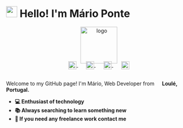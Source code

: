 # <img src="https://raw.githubusercontent.com/iampavangandhi/iampavangandhi/master/gifs/Hi.gif" width="30px"> Hello! I'm Mário Ponte

<p align="center">
  <a href="https://marioponte.github.io/Portfolio" target="_blank">
    <img width="100" src="https://cdn.discordapp.com/attachments/421394139008073729/972564977116393583/logopreto.png" alt="logo" />
  </a>
</p>

<p align="center" style="margin: -20px 0 30px">
  <a href="https://www.facebook.com/mario.ponte.79/" target="_blank" style='margin-right:10px'>
    <img align="center" src="https://cdn.jsdelivr.net/npm/simple-icons@3.0.1/icons/facebook.svg" alt="facebook" height="22px" width="22px" />
  </a>
  &nbsp;&nbsp;
  <a href="https://www.linkedin.com/in/m%C3%A1rio-ponte/" target="_blank" style='margin-right:10px'>
    <img align="center" src="https://cdn.jsdelivr.net/npm/simple-icons@3.0.1/icons/linkedin.svg" alt="linkedin" height="22px" width="22px" />
  </a>
  &nbsp;&nbsp;
  <a href="https://api.whatsapp.com/send/?phone=351934023737&text&app_absent=0" target="_blank" style='margin-right:10px'>
    <img align="center" src="https://cdn.jsdelivr.net/npm/simple-icons@3.0.1/icons/whatsapp.svg" alt="whatsapp" height="22px" width="22px" />
  </a>
  &nbsp;&nbsp;
  <a href="mailto:ponteolavo30@gmail.com" target="_blank">
    <img align="center" src="https://cdn.jsdelivr.net/npm/simple-icons@3.0.1/icons/mail-dot-ru.svg" alt="email" height="22px" width="22px" />
  </a>
</p>

Welcome to my GitHub page!
I'm Mário, Web Developer from <img src="https://cdn-icons-png.flaticon.com/512/197/197463.png" width="13"/> <strong>Loulé, Portugal<strong>.

<ul>
  <li>💻 Enthusiast of technology</li>
  <li>📚 Always searching to learn something new</li>
  <li>💬 If you need any freelance work contact me</li>
</ul>
